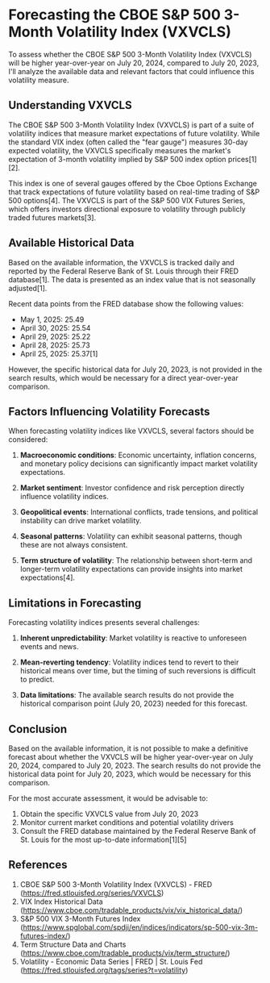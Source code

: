 # Forecasting the CBOE S&P 500 3-Month Volatility Index (VXVCLS)

To assess whether the CBOE S&P 500 3-Month Volatility Index (VXVCLS) will be higher year-over-year on July 20, 2024, compared to July 20, 2023, I'll analyze the available data and relevant factors that could influence this volatility measure.

## Understanding VXVCLS

The CBOE S&P 500 3-Month Volatility Index (VXVCLS) is part of a suite of volatility indices that measure market expectations of future volatility. While the standard VIX index (often called the "fear gauge") measures 30-day expected volatility, the VXVCLS specifically measures the market's expectation of 3-month volatility implied by S&P 500 index option prices[1][2].

This index is one of several gauges offered by the Cboe Options Exchange that track expectations of future volatility based on real-time trading of S&P 500 options[4]. The VXVCLS is part of the S&P 500 VIX Futures Series, which offers investors directional exposure to volatility through publicly traded futures markets[3].

## Available Historical Data

Based on the available information, the VXVCLS is tracked daily and reported by the Federal Reserve Bank of St. Louis through their FRED database[1]. The data is presented as an index value that is not seasonally adjusted[1].

Recent data points from the FRED database show the following values:
- May 1, 2025: 25.49
- April 30, 2025: 25.54
- April 29, 2025: 25.22
- April 28, 2025: 25.73
- April 25, 2025: 25.37[1]

However, the specific historical data for July 20, 2023, is not provided in the search results, which would be necessary for a direct year-over-year comparison.

## Factors Influencing Volatility Forecasts

When forecasting volatility indices like VXVCLS, several factors should be considered:

1. **Macroeconomic conditions**: Economic uncertainty, inflation concerns, and monetary policy decisions can significantly impact market volatility expectations.

2. **Market sentiment**: Investor confidence and risk perception directly influence volatility indices.

3. **Geopolitical events**: International conflicts, trade tensions, and political instability can drive market volatility.

4. **Seasonal patterns**: Volatility can exhibit seasonal patterns, though these are not always consistent.

5. **Term structure of volatility**: The relationship between short-term and longer-term volatility expectations can provide insights into market expectations[4].

## Limitations in Forecasting

Forecasting volatility indices presents several challenges:

1. **Inherent unpredictability**: Market volatility is reactive to unforeseen events and news.

2. **Mean-reverting tendency**: Volatility indices tend to revert to their historical means over time, but the timing of such reversions is difficult to predict.

3. **Data limitations**: The available search results do not provide the historical comparison point (July 20, 2023) needed for this forecast.

## Conclusion

Based on the available information, it is not possible to make a definitive forecast about whether the VXVCLS will be higher year-over-year on July 20, 2024, compared to July 20, 2023. The search results do not provide the historical data point for July 20, 2023, which would be necessary for this comparison.

For the most accurate assessment, it would be advisable to:
1. Obtain the specific VXVCLS value from July 20, 2023
2. Monitor current market conditions and potential volatility drivers
3. Consult the FRED database maintained by the Federal Reserve Bank of St. Louis for the most up-to-date information[1][5]

## References

1. CBOE S&P 500 3-Month Volatility Index (VXVCLS) - FRED (https://fred.stlouisfed.org/series/VXVCLS)
2. VIX Index Historical Data (https://www.cboe.com/tradable_products/vix/vix_historical_data/)
3. S&P 500 VIX 3-Month Futures Index (https://www.spglobal.com/spdji/en/indices/indicators/sp-500-vix-3m-futures-index/)
4. Term Structure Data and Charts (https://www.cboe.com/tradable_products/vix/term_structure/)
5. Volatility - Economic Data Series | FRED | St. Louis Fed (https://fred.stlouisfed.org/tags/series?t=volatility)